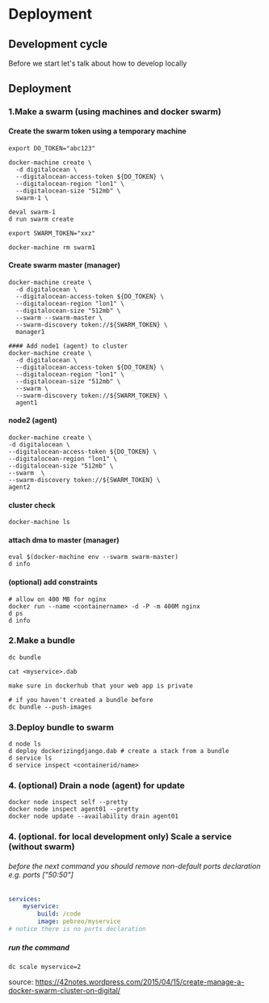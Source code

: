 # Deployment


## Development cycle

Before we start let's talk about how to develop locally


## Deployment

### 1.Make a swarm (using machines and docker swarm)

#### Create the swarm token using a temporary machine
```
export DO_TOKEN="abc123"

docker-machine create \
  -d digitalocean \
  --digitalocean-access-token ${DO_TOKEN} \
  --digitalocean-region "lon1" \
  --digitalocean-size "512mb" \
  swarm-1 \

deval swarm-1
d run swarm create

export SWARM_TOKEN="xxz"

docker-machine rm swarm1
```
#### Create swarm master (manager)
```
docker-machine create \
  -d digitalocean \
  --digitalocean-access-token ${DO_TOKEN} \
  --digitalocean-region "lon1" \
  --digitalocean-size "512mb" \
  --swarm --swarm-master \
  --swarm-discovery token://${SWARM_TOKEN} \
  manager1

#### Add node1 (agent) to cluster 
docker-machine create \
  -d digitalocean \
  --digitalocean-access-token ${DO_TOKEN} \
  --digitalocean-region "lon1" \
  --digitalocean-size "512mb" \
  --swarm \
  --swarm-discovery token://${SWARM_TOKEN} \
  agent1
```
#### node2 (agent)
```
docker-machine create \
-d digitalocean \
--digitalocean-access-token ${DO_TOKEN} \
--digitalocean-region "lon1" \
--digitalocean-size "512mb" \
--swarm  \
--swarm-discovery token://${SWARM_TOKEN} \
agent2
```
#### cluster check
```
docker-machine ls
```

#### attach dma to master (manager)
```
eval $(docker-machine env --swarm swarm-master)
d info
```
#### (optional) add constraints
```
# allow on 400 MB for nginx
docker run --name <containername> -d -P -m 400M nginx
d ps
d info
```

### 2.Make a bundle
```
dc bundle

cat <myservice>.dab

make sure in dockerhub that your web app is private

# if you haven't created a bundle before
dc bundle --push-images
```

### 3.Deploy bundle to swarm 
```
d node ls
d deploy dockerizingdjango.dab # create a stack from a bundle
d service ls
d service inspect <containerid/name>
```

### 4. (optional) Drain a node (agent) for update
```
docker node inspect self --pretty
docker node inspect agent01 --pretty
docker node update --availability drain agent01
```

### 4. (optional. for local development only) Scale a service (without swarm)
###### before the next command you should remove non-default ports declaration e.g. ports ["50:50"]
```yaml
services:
    myservice:
        build: /code
        image: pebreo/myservice
# notice there is no ports declaration
```
##### run the command
```
dc scale myservice=2
```

source: https://42notes.wordpress.com/2015/04/15/create-manage-a-docker-swarm-cluster-on-digital/